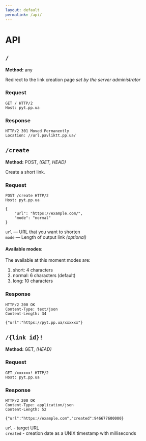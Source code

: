 ```yaml
---
layout: default
permalink: /api/
---
```


# API

## `/`
**Method:** any

Redirect to the link creation page *set by the server administrator*

### Request
```
GET / HTTP/2
Host: pyt.pp.ua

```

### Response
```
HTTP/2 301 Moved Permanently
Location: //url.pavliktt.pp.ua/

```

## `/create`
**Method:** POST, *(GET, HEAD)*

Create a short link.

### Request
```
POST /create HTTP/2
Host: pyt.pp.ua

{
    "url": "https://example.com/",
    "mode": "normal"
}
```

`url` &mdash; URL that you want to shorten\
`mode` &mdash; Length of output link *(optional)*

#### Available modes:
The available at this moment modes are:

1. short: 4 characters
2. normal: 6 characters (default)
3. long: 10 characters

### Response
```
HTTP/2 200 OK
Content-Type: text/json
Content-Length: 34

{"url":"https://pyt.pp.ua/xxxxxx"}
```

## `/{link id}!`
**Method:** GET, *(HEAD)*

### Request
```
GET /xxxxxx! HTTP/2
Host: pyt.pp.ua

```

### Response
```
HTTP/2 200 OK
Content-Type: application/json
Content-Length: 52

{"url":"https://example.com","created":946677600000}
```

`url` - target URL\
`created` - creation date as a UNIX timestamp with milliseconds
